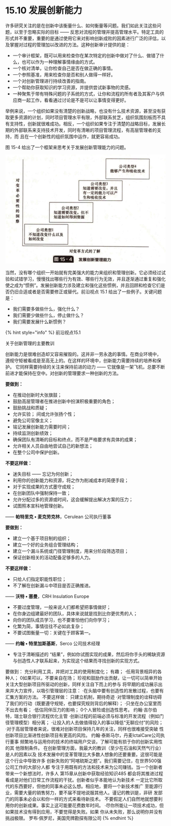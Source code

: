 # 15.10 发展创新能力

&#x20;       许多研究关注的是在创新中该衡量什么、如何衡量等问题。我们如此关注这些问题，以至于忽略实际的目标 —— 反思对流程的管理并提高管理水平。特定工具的形式并不重要，重要的是通过使用它来对影响创新成败的因素进行广泛的评估，以及掌握对过程的管理加以改进的方法。这种创新审计提供的是：

* 一个审计框架，既可以用来检查你在某次特定的创新中做对了什么、做错了什 么，也可以作为一种理解事情缘由的方式。
* 一个核对清单，让你检查自己是否在做正确的事情。
* 一个参照基准，用来检查你是否和别人做得一样好。
* 一个对创新管理进行持续改善的指南。
* 一个帮助你获取知识的学习资源，并提供尝试新事物的灵感。
* 一种聚焦于带有特殊问题的子系统的方式，让你和流程的所有者及其客户与供应商一起工作，看看通过讨论是不是可以让事情变得更好。

&#x20;       举例来说，一个组织如果没有清楚的创新战略，也没有什么技术资源，甚至没有获取更多资源的计划，同时项目管理水平有限，外部联系贫芝，组织氛围刻板而不具有支持性，创新就很难成功。相反，一个组织如果专注于清楚的战略目标，发展长期的外部联系来支持技术开发，同时有清晰的项目管理流程，有高层管理者的支持，而 且在一个创新性的组织氛围中运作，就更容易成功。

&#x20;       图 15-4 给出了一个框架来思考关于发展创新管理能力的问题。

![](../.gitbook/assets/15-4.jpg)





&#x20;       当然，没有哪个组织一开始就有完美强大的能力来组织和管理创新。它必须经过试验和试错学习，慢慢找出哪些行为有效、哪些行为无效，并且逐渐通过重复和强化使之成为“惯例”。发展创新能力涉及建立和强化这些惯例，并且回顾和检查它们是否仍旧合适或者是否需要修正或替代。前沿视点 15.1 给出了一些例子。关键问题是：

* 我们需要多做些什么，强化什么？
* 我们需要少做些什么，停止做什么？
* 我们需要发展什么新惯例？

{% hint style="info" %}
前沿视点15.1

关于创新管理的主要教训

&#x20;       创新能力是很难创造却又容易摧毁的。这并非一劳永逸的事情。在商业环境中， 遵规守矩被看成是至高无上的。在这样的环境中，创新能力需要持续的培养和保护。 它同样需要持续的关注来保持前进的动力 —— 它就像是一架飞机，总要不断前进才能保持在空中。对创新的管理要求一种创新的方法。&#x20;

&#x20;

**要做到：**

* 在推动创新时大张旗鼓；&#x20;
* 鼓励高层管理者在推进创新中扮演积极重要的角色；&#x20;
* 鼓励挑战和质疑；&#x20;
* 允许实验； 间或允许张扬个性；
* 避免公司官像主义；
* 铭记发展创新能力需要时间；
* 持续监测创新绩效；
* 确保团队有清晰的目标和终点，而不是严格要求有具体的成果；
* 允许相关人员自由地尝试自己的新想法；
* 在整个公司中保护创新。&#x20;

**不要这样做：**

* 迷失目标 —— 忘记为何创新；
* 利用你的创新能力和资源，将之作为削减成本的简便手段；
* 对于实现成果的方式墨守成规；
* 在创新团队中强制保持一致；
* 允许分配过多的资源或时间，这会缓解提出解决方案的压力；
* 试图照本宣科地管理创新。&#x20;

&#x20;                                                                —— **帕特里克 • 麦克劳克林**，Cerulean 公司执行董事&#x20;



**要做到：**&#x20;

* 建立一个基于项目制的组织；&#x20;
* 建立一个好的业务组合管理结构；&#x20;
* 建立一个漏斗系统或门径管理制度，用来分阶段筛选项目；
* 保证创新相关的活动配备足够多的人力。&#x20;

**不要这样做：**

* 只给人们指定职能性职位；&#x20;
* 不了解在创新漏斗中项目是否正确推进。

&#x20;                                                                                  —— **沃特 • 塞曼**，CRH Insulation Europe&#x20;

* 不要过度管理，一般来说人们都希望把事情做好；
* 在你身边组建最好的团队，具体来说就是找到比你更优秀的人；
* 向你的团队成员学习，也不要害怕他们向你学习；
* 化繁为简，事情往往不必如此复杂；
* 不要试图衡量一切：关键在于顾客第一。&#x20;

&#x20;                                                                         —— **约翰 • 特里加斯基斯**，Serco 公司技术经理&#x20;

* 专注于清晰描述的 “结果”，例如你试图实现的成果，然后将你手头的稀缺资源与创造性人才联系起来，为实现这个结果而寻找创新的实现方式。



要做到： 充分利用工具，并把对工具的使用制度化； 有趣； ·任用背景相异的各种人； 0如果可以，不要亲自在场； 珍视和鼓励作出贡献，让一切可以简单开始 关注大型创新项目所驱动的创新，同样关注自下而上的参与 将早期的成功展示出来并大力宣传，以吸引管理层的注意： ·在头脑中要有创造性的发散过程，也要有汇集方案的方法。 不要这样做： 只建立机制，期待奇迹 ·对管理制度的诠释坊碍了我们的行动（既要遵守规矩，也要探究规则背后的解释）； ·只坐在办公室里而不出去有看； ·低估同伴压力的影响； 0个人冒险或创造性思考。 约翰·吉尔伯特，瑞士联合银行流程优化主管 ·创新过程的前端必须与标准的开发流程（例如门径管理模型）相分离； ·让投入的人去做值得投入的事以降低“无聊应付”的风险； ·对于高层管理者来说，很难对创新项目保持几年的关注，同样也很难接受突破 性创新项目比渐进性创新项目有更高的风险。 约翰·泰斯马尔，丹麦IctalCare公司执行董事 频繁地与运用你的技术的终端用户交谈，了解可能有损于你的创新实用性的其 他限制条件。 在创新管理方面，我最大的教训（至少在石油和天然气行业）是人的因素以及 技术发展中的变革管理比大多数人想象的还要重要。这很可能是这个行业中导致许多 创新失败的“阿喀硫斯之题”。我们需要记住，在世界500强公司工作的大部分人都 专注于用既有的方法和技术来为公司赚钱。当一个创新者带来一个新想法时，许多人 第15章从创新中获取经验知识485 都会将其推进过程看成是对他们日常工作流程的干扰。创新者似乎本能地认为新技术 一定比它所取代的东西要好，但他的同事未必这么想。相应地，要将一个新技术推广 至能源行业，需要大量的销售努力，要不届不提地说服其他人。谨记的教训是，非研 发部门的同事未必会以和你一样的方式来看待新技术。 不要假定人们自然地就想要利用你的创新成果。事实上这可能要花费数年时间。 ·尽你所能让一项技术成功，但如果技术没有得到应用，不要觉得是失败。如果 你从未失败，那么说明你并没有挑战极限。 罗布·佩罗尼，美国壳牌勘探有限公司
{% endhint %}

&#x20;&#x20;
